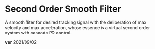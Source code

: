 # Second Order Smooth Filter

A smooth fliter for desired tracking signal with the deliberation of max velocity and max acceleration, whose essence is a virtual second order system with cascade PD control. 

**ver** 2021/09/02
